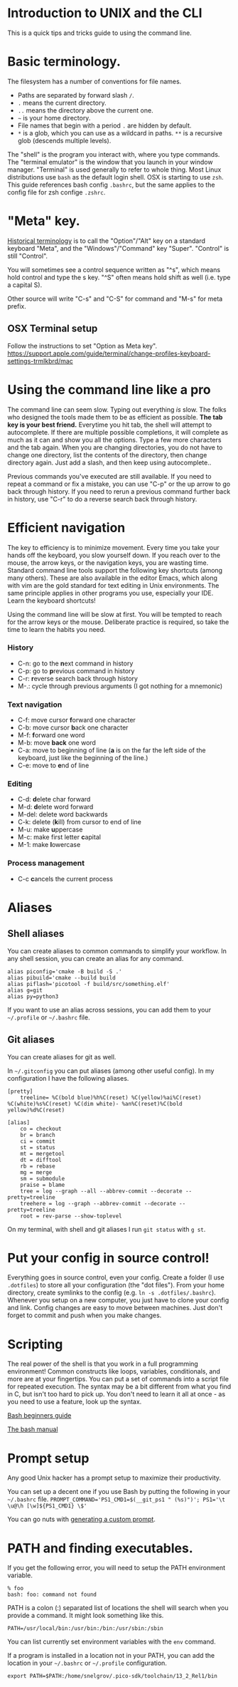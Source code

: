# Introduction to UNIX and the CLI
This is a quick tips and tricks guide to using the command line.

# Basic terminology.
The filesystem has a number of conventions for file names.

* Paths are separated by forward slash `/`.
* `.` means the current directory.
* `..` means the directory above the current one.
* `~` is your home directory.
* File names that begin with a period `.` are hidden by default.
* `*` is a glob, which you can use as a wildcard in paths. `**` is a recursive glob (descends multiple levels).

The "shell" is the program you interact with, where you type commands. The "terminal emulator" is the window that you launch in your window manager. "Terminal" is used generally to refer to whole thing. Most Linux distributions use `bash` as the default login shell. OSX is starting to use `zsh`. This guide references bash config `.bashrc`, but the same applies to the config file for zsh confige `.zshrc`.

# "Meta" key.
[Historical terminology](https://en.wikipedia.org/wiki/Space-cadet_keyboard) is to call the "Option"/"Alt" key on a standard keyboard "Meta", and the "Windows"/"Command" key "Super". "Control" is still "Control".

You will sometimes see a control sequence written as "^s", which means hold control and type the s key. "^S" often means hold shift as well (i.e. type a capital S).

Other source will write "C-s" and "C-S" for command and "M-s" for meta prefix.

## OSX Terminal setup
Follow the instructions to set "Option as Meta key".
https://support.apple.com/guide/terminal/change-profiles-keyboard-settings-trmlkbrd/mac

# Using the command line like a pro
The command line can seem slow. Typing out everything *is* slow. The folks who designed the tools made them to be as efficient as possible. **The tab key is your best friend.** Everytime you hit tab, the shell will attempt to autocomplete. If there are multiple possible completions, it will complete as much as it can and show you all the options. Type a few more characters and the tab again. When you are changing directories, you do not have to change one directory, list the contents of the directory, then change directory again. Just add a slash, and then keep using autocomplete..

Previous commands you've executed are still available. If you need to repeat a command or fix a mistake, you can use "C-p" or the up arrow to go back through history. If you need to rerun a previous command further back in history, use "C-r" to do a reverse search back through history.


# Efficient navigation
The key to efficiency is to minimize movement. Every time you take your hands off the keyboard, you slow yourself down. If you reach over to the mouse, the arrow keys, or the navigation keys, you are wasting time. Standard command line tools support the following key shortcuts (among many others). These are also available in the editor Emacs, which along with vim are the gold standard for text editing in Unix environments. The same principle applies in other programs you use, especially your IDE. Learn the keyboard shortcuts!

Using the command line will be slow at first. You will be tempted to reach for the arrow keys or the mouse. Deliberate practice is required, so take the time to learn the habits you need.

### History
- C-n: go to the **n**ext command in history
- C-p: go to **p**revious command in history
- C-r: **r**everse search back through history
- M-.: cycle through previous arguments (I got nothing for a mnemonic)
### Text navigation

- C-f: move cursor **f**orward one character
- C-b: move cursor **b**ack one character
- M-f: **f**orward one word
- M-b: move **back** one word
- C-a: move to beginning of line (**a** is on the far the left side of the keyboard, just like the beginning of the line.)
- C-e: move to **e**nd of line

### Editing

- C-d: **d**elete char forward
- M-d: **d**elete word forward
- M-del: delete word backwards
- C-k: delete (**k**ill) from cursor to end of line
- M-u: make **u**ppercase
- M-c: make first letter **c**apital
- M-1: make **l**owercase

### Process management

- C-c **c**ancels the current process

# Aliases
## Shell aliases
You can create aliases to common commands to simplify your workflow. In any shell session, you can create an alias for any command.
```
alias piconfig='cmake -B build -S .'
alias pibuild='cmake --build build
alias piflash='picotool -f build/src/something.elf'
alias g=git
alias py=python3
```

If you want to use an alias across sessions, you can add them to your `~/.profile` or `~/.bashrc` file.

## Git aliases
You can create aliases for git as well.

In `~/.gitconfig` you can put aliases (among other useful config). In my configuration I have the following aliases.
```
[pretty]
    treeline= %C(bold blue)%h%C(reset) %C(yellow)%ai%C(reset) %C(white)%s%C(reset) %C(dim white)- %an%C(reset)%C(bold yellow)%d%C(reset)

[alias]
    co = checkout
    br = branch
    ci = commit
    st = status
    mt = mergetool
    dt = difftool
    rb = rebase
    mg = merge
    sm = submodule
    praise = blame
    tree = log --graph --all --abbrev-commit --decorate --pretty=treeline
    treehere = log --graph --abbrev-commit --decorate --pretty=treeline
    root = rev-parse --show-toplevel
```

On my terminal, with shell and git aliases I run `git status` with `g st`.

# Put your config in source control!
Everything goes in source control, even your config. Create a folder (I use `.dotfiles`) to store all your configuration (the "dot files"). From your home directory, create symlinks to the config (e.g. `ln -s .dotfiles/.bashrc`). Whenever you setup on a new computer, you just have to clone your config and link. Config changes are easy to move between machines.
Just don't forget to commit and push when you make changes.

# Scripting
The real power of the shell is that you work in a full programming environment! Common constructs like loops, variables, conditionals, and more are at your fingertips. You can put a set of commands into a script file for repeated execution. The syntax may be a bit different from what you find in C, but isn't too hard to pick up. You don't need to learn it all at once - as you need to use a feature, look up the syntax.

[Bash beginners guide](https://tldp.org/LDP/Bash-Beginners-Guide/html/index.html)

[The bash manual](https://www.gnu.org/software/bash/manual/bash.html)

# Prompt setup
Any good Unix hacker has a prompt setup to maximize their productivity.

You can set up a decent one if you use Bash by putting the following in your `~/.bashrc` file.
`PROMPT_COMMAND='PS1_CMD1=$(__git_ps1 " (%s)")'; PS1='\t \u@\h [\w]${PS1_CMD1} \$'`

You can go nuts with [generating a custom prompt](https://bash-prompt-generator.org/).

# PATH and finding executables.
If you get the following error, you will need to setup the PATH environment variable.
```
% foo
bash: foo: command not found
```

PATH is a colon (:) separated list of locations the shell will search when you provide a command. It might look something like this.

`PATH=/usr/local/bin:/usr/bin:/bin:/usr/sbin:/sbin`

You can list currently set environment variables with the `env` command.

If a program is installed in a location not in your PATH, you can add the location in your `~/.bashrc` or `~/.profile` configuration.

`export PATH=$PATH:/home/snelgrov/.pico-sdk/toolchain/13_2_Rel1/bin`
